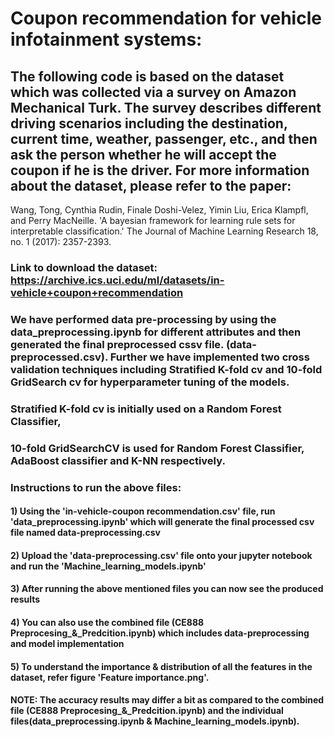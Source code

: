 # Coupon recommendation for vehicle infotainment systems:
## The following code is based on the dataset which was collected via a survey on Amazon Mechanical Turk. The survey describes different driving scenarios including the destination, current time, weather, passenger, etc., and then ask the person whether he will accept the coupon if he is the driver. For more information about the dataset, please refer to the paper: 

Wang, Tong, Cynthia Rudin, Finale Doshi-Velez, Yimin Liu, Erica Klampfl, and Perry MacNeille. 'A bayesian framework for learning rule sets for interpretable classification.' The Journal of Machine Learning Research 18, no. 1 (2017): 2357-2393.

### **Link to download the dataset: https://archive.ics.uci.edu/ml/datasets/in-vehicle+coupon+recommendation**

### We have performed data pre-processing by using the data_preprocessing.ipynb for different attributes and then generated the final preprocessed cssv file. (data-preprocessed.csv). Further we have implemented two cross validation techniques including Stratified K-fold cv and 10-fold GridSearch cv for hyperparameter tuning of the models. 

### Stratified K-fold cv is initially used on a Random Forest Classifier, 
### 10-fold GridSearchCV is used for Random Forest Classifier, AdaBoost classifier and K-NN respectively.

### Instructions to run the above files:

####  1) **Using the 'in-vehicle-coupon recommendation.csv' file, run 'data_preprocessing.ipynb' which will generate the final processed csv file named data-preprocessing.csv**
####  2) **Upload the 'data-preprocessing.csv' file onto your jupyter notebook and run the 'Machine_learning_models.ipynb'**
####  3) **After running the above mentioned files you can now see the produced results**
####  4) **You can also use the combined file (CE888 Preprocesing_&_Predcition.ipynb) which includes data-preprocessing and model implementation**
####  5) **To understand the importance & distribution of all the features in the dataset, refer figure 'Feature importance.png'.** 
#### **NOTE: The accuracy results may differ a bit as compared to the combined file (CE888 Preprocesing_&_Predcition.ipynb) and the individual files(data_preprocessing.ipynb & Machine_learning_models.ipynb).**
